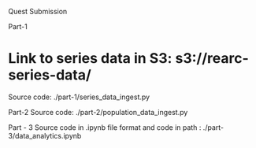 Quest Submission

Part-1
# Link to series data in S3: s3://rearc-series-data/
Source code: ./part-1/series_data_ingest.py

Part-2
Source code: ./part-2/population_data_ingest.py

Part - 3 
Source code in .ipynb file format and code in path : ./part-3/data_analytics.ipynb